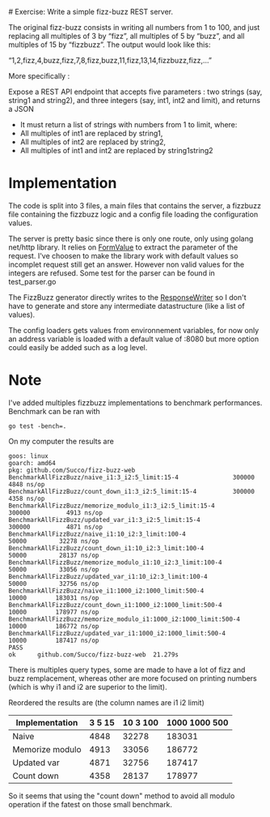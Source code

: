 # Exercise: Write a simple fizz-buzz REST server.

The original fizz-buzz consists in writing all numbers from 1 to 100, and just replacing all multiples of 3 by “fizz”, all multiples of 5 by “buzz”, and all multiples of 15 by “fizzbuzz”. The output would look like this:

“1,2,fizz,4,buzz,fizz,7,8,fizz,buzz,11,fizz,13,14,fizzbuzz,fizz,...”

More specifically :

Expose a REST API endpoint that accepts five parameters : two strings (say, string1 and string2), and three integers (say, int1, int2 and limit), and returns a JSON

 - It must return a list of strings with numbers from 1 to limit, where:
 - All multiples of int1 are replaced by string1,
 - All multiples of int2 are replaced by string2,
 - All multiples of int1 and int2 are replaced by string1string2

# Implementation

The code is split into 3 files, a main files that contains the server, a fizzbuzz file containing the fizzbuzz logic and a config file loading the configuration values.

The server is pretty basic since there is only one route, only using golang net/http library.
It relies on [FormValue](https://golang.org/pkg/net/http/#Request.FormValue) to extract the parameter of the request.
I've choosen to make the library work with default values so incomplet request still get an answer. 
However non valid values for the integers are refused.
Some test for the parser can be found in test_parser.go

The FizzBuzz generator directly writes to the [ResponseWriter](https://golang.org/pkg/net/http/#ResponseWriter) so I don't have to generate and store any intermediate datastructure (like a list of values).

The config loaders gets values from environnement variables, for now only an address variable is loaded with a default value of :8080 but more option could easily be added such as a log level.

# Note

I've added multiples fizzbuzz implementations to benchmark performances.
Benchmark can be ran with 

```
go test -bench=.
```

On my computer the results are
```
goos: linux
goarch: amd64
pkg: github.com/Succo/fizz-buzz-web
BenchmarkAllFizzBuzz/naive_i1:3_i2:5_limit:15-4         	  300000	      4848 ns/op
BenchmarkAllFizzBuzz/count_down_i1:3_i2:5_limit:15-4    	  300000	      4358 ns/op
BenchmarkAllFizzBuzz/memorize_modulo_i1:3_i2:5_limit:15-4         	  300000	      4913 ns/op
BenchmarkAllFizzBuzz/updated_var_i1:3_i2:5_limit:15-4             	  300000	      4871 ns/op
BenchmarkAllFizzBuzz/naive_i1:10_i2:3_limit:100-4                 	   50000	     32278 ns/op
BenchmarkAllFizzBuzz/count_down_i1:10_i2:3_limit:100-4            	   50000	     28137 ns/op
BenchmarkAllFizzBuzz/memorize_modulo_i1:10_i2:3_limit:100-4       	   50000	     33056 ns/op
BenchmarkAllFizzBuzz/updated_var_i1:10_i2:3_limit:100-4           	   50000	     32756 ns/op
BenchmarkAllFizzBuzz/naive_i1:1000_i2:1000_limit:500-4            	   10000	    183031 ns/op
BenchmarkAllFizzBuzz/count_down_i1:1000_i2:1000_limit:500-4       	   10000	    178977 ns/op
BenchmarkAllFizzBuzz/memorize_modulo_i1:1000_i2:1000_limit:500-4  	   10000	    186772 ns/op
BenchmarkAllFizzBuzz/updated_var_i1:1000_i2:1000_limit:500-4      	   10000	    187417 ns/op
PASS
ok  	github.com/Succo/fizz-buzz-web	21.279s
```

There is multiples query types, some are made to have a lot of fizz and buzz remplacement, whereas other are more focused on printing numbers (which is why i1 and i2 are superior to the limit).

Reordered the results are (the column names are i1 i2 limit)

Implementation  | 3 5 15 | 10 3 100 | 1000 1000 500 |
---			    | ---	 | ---	    | ---		    |
Naive 		    | 4848   | 32278    | 183031        |
Memorize modulo | 4913   | 33056	| 186772		|
Updated var		| 4871	 | 32756	| 187417		|
Count down		| 4358	 | 28137	| 178977		|

So it seems that using the "count down" method to avoid all modulo operation if the fatest on those small benchmark.
